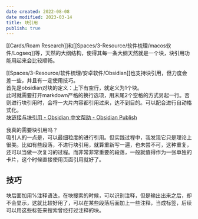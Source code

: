 ```yaml
---
date created: 2022-08-08
date modified: 2023-03-14
title: 块引用
publish: true
---
```


[[Cards/Roam Research]]和[[Spaces/3-Resource/软件梳理/macos软件/Logseq]]等，天然的大纲结构，使得其每一条大纲天然就是一个块，块引用功能用起来会比较顺畅。

[[Spaces/3-Resource/软件梳理/安卓软件/Obsidian]]也支持块引用，但力度会差一些，并且有一定使用技巧。  
首先是obsidian对块的定义：上下有空行，就定义为1个块。  
此时就需要打开markdown严格的换行选项，用末尾2个空格的方式另起一行。否则进行块引用时，会将一大片内容都引用过来，达不到目的。可以配合进行自动格式化。  
[块链接与块引用 - Obsidian 中文帮助 - Obsidian Publish](https://publish.obsidian.md/help-zh/%E4%BD%BF%E7%94%A8%E6%8C%87%E5%8D%97/%E5%9D%97%E9%93%BE%E6%8E%A5%E4%B8%8E%E5%9D%97%E5%BC%95%E7%94%A8)

我真的需要块引用吗？  
吸引人的一点是，可以最细粒度的进行引用。但实践过程中，我发现它只是理论上很美。比如有些段落，不进行块引用，就算重新写一遍，也未尝不可，这种重复，还可以当做一次复习的过程。而非常非常重要的段落，一般就值得作为一张单独的卡片，这个时候直接使用页面引用就好了。

## 技巧

块后面加用%注释语法，在块搜索的时候，可以识别注释，但是输出出来之后，却不会显示，这就比较好用了，可以在某些段落后面加上一些注释，当成标签，后续可以用这些标签来搜索曾经打过注释的块。